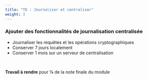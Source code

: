 ```yaml
---
title: "TD : Journaliser et centraliser"
weight: 3
---
```

### Ajouter des fonctionnalités de journalisation centralisée

- Journaliser les requêtes et les opérations cryptographiques
- Conserver 7 jours localement
- Conserver 1 mois sur un serveur de centralisation

<br/>

<i class="red fa fa-triangle-exclamation"></i> **Travail à rendre**
pour ⅛ de la note finale du module
